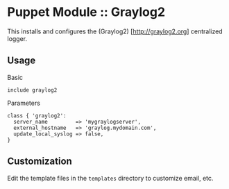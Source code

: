 # Puppet Module :: Graylog2

This installs and configures the (Graylog2) [http://graylog2.org] centralized logger.

## Usage

Basic

`include graylog2`

Parameters

```
class { 'graylog2':
  server_name         => 'mygraylogserver',
  external_hostname   => 'graylog.mydomain.com',
  update_local_syslog => false,
} 
```

## Customization

Edit the template files in the `templates` directory to customize email, etc.
